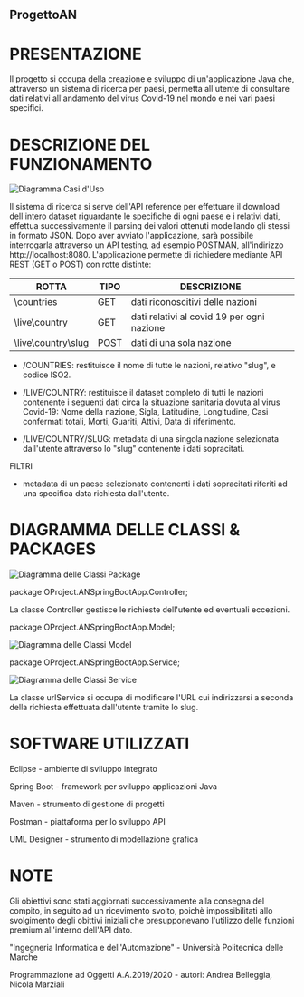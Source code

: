 ## ProgettoAN

# PRESENTAZIONE

Il progetto si occupa della creazione e sviluppo di un'applicazione Java che, attraverso un sistema di ricerca per paesi, permetta all'utente di consultare dati relativi all'andamento del virus Covid-19 nel mondo e nei vari paesi specifici. 


# DESCRIZIONE DEL FUNZIONAMENTO


![Diagramma Casi d'Uso](https://user-images.githubusercontent.com/72570036/97028990-17c72100-155d-11eb-8e78-2fbc0315bc77.png)



Il sistema di ricerca si serve dell'API reference per effettuare il download dell'intero dataset riguardante le specifiche di ogni paese e i relativi dati, effettua successivamente il parsing dei valori ottenuti modellando gli stessi in formato JSON.
Dopo aver avviato l'applicazione, sarà possibile interrogarla attraverso un API testing, ad esempio POSTMAN, all'indirizzo http://localhost:8080.
L'applicazione permette di richiedere mediante API REST (GET o POST) con rotte distinte:

ROTTA  | TIPO | DESCRIZIONE
------------- | ------------- | --------------
\countries | GET  | dati riconoscitivi delle nazioni
\live\country | GET | dati relativi al covid 19 per ogni nazione
\live\country\slug | POST | dati di una sola nazione


- /COUNTRIES: restituisce il nome di tutte le nazioni, relativo "slug", e codice ISO2.

- /LIVE/COUNTRY: restituisce il dataset completo di tutti le nazioni contenente i seguenti dati circa la situazione sanitaria dovuta al virus Covid-19: Nome della nazione, Sigla, Latitudine, Longitudine, Casi confermati totali, Morti, Guariti, Attivi, Data di riferimento.

- /LIVE/COUNTRY/SLUG: metadata di una singola nazione selezionata dall'utente attraverso lo "slug" contenente i dati sopracitati.

FILTRI



- metadata di un paese selezionato contenenti i dati sopracitati riferiti ad una specifica data richiesta dall'utente.



# DIAGRAMMA DELLE CLASSI & PACKAGES

![Diagramma delle Classi Package](https://user-images.githubusercontent.com/72570036/97029644-03cfef00-155e-11eb-995e-210779fc5580.png)

package OProject.ANSpringBootApp.Controller;

La classe Controller gestisce le richieste dell'utente ed eventuali eccezioni.

package OProject.ANSpringBootApp.Model;

![Diagramma delle Classi Model](https://user-images.githubusercontent.com/72570036/97033031-fcf7ab00-1562-11eb-81f9-28f5edb93847.png)

package OProject.ANSpringBootApp.Service;

![Diagramma delle Classi Service](https://user-images.githubusercontent.com/72570036/97033041-fff29b80-1562-11eb-9bb6-8705cb2dfa80.png)

La classe urlService si occupa di modificare l'URL cui indirizzarsi a seconda della richiesta effettuata dall'utente tramite lo slug.



# SOFTWARE UTILIZZATI

Eclipse - ambiente di sviluppo integrato

Spring Boot - framework per sviluppo applicazioni Java

Maven - strumento di gestione di progetti

Postman - piattaforma per lo sviluppo API

UML Designer - strumento di modellazione grafica



# NOTE 

Gli obiettivi sono stati aggiornati successivamente alla consegna del compito, in seguito ad un ricevimento svolto, poichè impossibilitati allo svolgimento degli obittivi iniziali che presupponevano l'utilizzo delle funzioni premium all'interno dell'API dato.

"Ingegneria Informatica e dell'Automazione" - Università Politecnica delle Marche

Programmazione ad Oggetti A.A.2019/2020 - autori: Andrea Belleggia, Nicola Marziali
